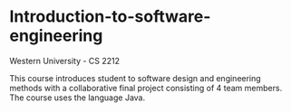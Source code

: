 # Introduction-to-software-engineering
Western University - CS 2212

This course introduces student to software design and engineering methods with a collaborative final project consisting of 4 team members. The course uses the language Java.
